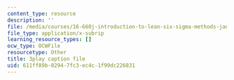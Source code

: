 ```yaml
---
content_type: resource
description: ''
file: /media/courses/16-660j-introduction-to-lean-six-sigma-methods-january-iap-2012/611ff89b02947fc3ec4c1f99dc226831_uDBGHmhAmT8.srt
file_type: application/x-subrip
learning_resource_types: []
ocw_type: OCWFile
resourcetype: Other
title: 3play caption file
uid: 611ff89b-0294-7fc3-ec4c-1f99dc226831
---
```

